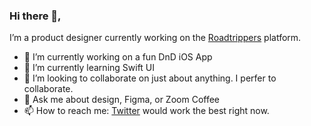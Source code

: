 ### Hi there 👋,

I’m a product designer currently working on the [Roadtrippers][roadtripperslink] platform.

- 🔭 I’m currently working on a fun DnD iOS App
- 🌱 I’m currently learning Swift UI
- 👯 I’m looking to collaborate on just about anything. I perfer to collaborate.
- 💬 Ask me about design, Figma, or Zoom Coffee
- 📫 How to reach me: [Twitter][twitterlink] would work the best right now.

<!-- Links -->

[roadtripperslink]: https://maps.roadtrippers.com/
[twitterlink]: https://twitter.com/KyleKochanek

<!--
**kocheck/kocheck** is a ✨ _special_ ✨ repository because its `README.md` (this file) appears on your GitHub profile.

Here are some ideas to get you started:

- 🔭 I’m currently working on ...
- 🌱 I’m currently learning ...
- 👯 I’m looking to collaborate on ...
- 🤔 I’m looking for help with ...
- 💬 Ask me about ...
- 📫 How to reach me: ...
- 😄 Pronouns: ...
- ⚡ Fun fact: ...
-->
